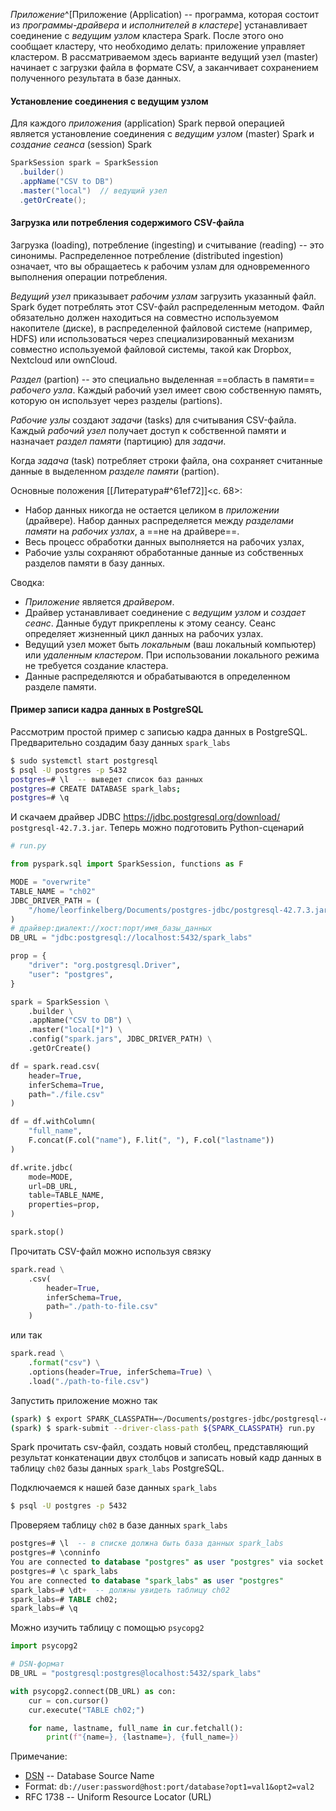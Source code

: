 _Приложение_^[Приложение (Application) -- программа, которая состоит из _программы-драйвера_ и _исполнителей в кластере_] устанавливает соединение с _ведущим узлом_ кластера Spark. После этого оно сообщает кластеру, что необходимо делать: приложение управляет кластером. В рассматриваемом здесь варианте ведущий узел (master) начинает с загрузки файла в формате CSV, а заканчивает сохранением полученного результата в базе данных.

#### Установление соединения с ведущим узлом

Для каждого _приложения_ (application) Spark первой операцией является установление соединения с _ведущим узлом_ (master) Spark и _создание сеанса_ (session) Spark
```java
SparkSession spark = SparkSession
  .builder()
  .appName("CSV to DB")
  .master("local")  // ведущий узел
  .getOrCreate();
```

#### Загрузка или потребления содержимого CSV-файла

Загрузка (loading), потребление (ingesting) и считывание (reading) -- это синонимы. Распределенное потребление (distributed ingestion) означает, что вы обращаетесь к рабочим узлам для одновременного выполнения операции потребления.

_Ведущий узел_ приказывает _рабочим узлам_ загрузить указанный файл. Spark будет потреблять этот CSV-файл распределенным методом. Файл обязательно должен находиться на совместно используемом накопителе (диске), в распределенной файловой системе (например, HDFS) или использоваться через специализированный механизм совместно используемой файловой системы, такой как Dropbox, Nextcloud или ownCloud.

_Раздел_ (partion) -- это специально выделенная ==область в памяти== _рабочего узла_. Каждый рабочий узел имеет свою собственную память, которую он использует через разделы (partions). 

_Рабочие узлы_ создают _задачи_ (tasks) для считывания CSV-файла. Каждый _рабочий узел_ получает доступ к собственной памяти и назначает _раздел памяти_ (партицию) для _задачи_.

Когда _задача_ (task) потребляет строки файла, она сохраняет считанные данные в выделенном _разделе памяти_ (partion).

Основные положения [[Литература#^61ef72]]<c. 68>:
- Набор данных никогда не остается целиком в _приложении_ (драйвере). Набор данных распределяется между _разделами памяти_ на _рабочих узлах_, а ==не на драйвере==.
- Весь процесс обработки данных выполняется на рабочих узлах,
- Рабочие узлы сохраняют обработанные данные из собственных разделов памяти в базу данных. 

Сводка:
- _Приложение_ является _драйвером_. 
- Драйвер устанавливает соединение с _ведущим узлом_ и _создает сеанс_. Данные будут прикреплены к этому сеансу. Сеанс определяет жизненный цикл данных на рабочих узлах.
- Ведущий узел может быть _локальным_ (ваш локальный компьютер) или _удаленным кластером_. При использовании локального режима не требуется создание кластера.
- Данные распределяются и обрабатываются в определенном разделе памяти.

#### Пример записи кадра данных в PostgreSQL

Рассмотрим простой пример с записью кадра данных в PostgreSQL. Предварительно создадим базу данных `spark_labs`
```bash
$ sudo systemctl start postgresql
$ psql -U postgres -p 5432
postgres=# \l  -- выведет список баз данных
postgres=# CREATE DATABASE spark_labs;
postgres=# \q
```
И скачаем драйвер JDBC https://jdbc.postgresql.org/download/  `postgresql-42.7.3.jar`. Теперь можно подготовить Python-сценарий
```python
# run.py

from pyspark.sql import SparkSession, functions as F

MODE = "overwrite"
TABLE_NAME = "ch02"
JDBC_DRIVER_PATH = (
	"/home/leorfinkelberg/Documents/postgres-jdbc/postgresql-42.7.3.jar"
)
# драйвер:диалект://хост:порт/имя_базы_данных
DB_URL = "jdbc:postgresql://localhost:5432/spark_labs"

prop = {
	"driver": "org.postgresql.Driver",
	"user": "postgres",
}

spark = SparkSession \
    .builder \
    .appName("CSV to DB") \
    .master("local[*]") \
    .config("spark.jars", JDBC_DRIVER_PATH) \
    .getOrCreate()

df = spark.read.csv(
	header=True,
	inferSchema=True,
	path="./file.csv"
)

df = df.withColumn(
	"full_name",
	F.concat(F.col("name"), F.lit(", "), F.col("lastname"))
)

df.write.jdbc(
	mode=MODE,
	url=DB_URL,
	table=TABLE_NAME,
	properties=prop,
)

spark.stop()
```

Прочитать CSV-файл можно используя связку
```python
spark.read \
    .csv(
        header=True,
        inferSchema=True,
        path="./path-to-file.csv"
    )
```
или так
```python
spark.read \
    .format("csv") \
    .options(header=True, inferSchema=True) \
    .load("./path-to-file.csv")
```

Запустить приложение можно так
```bash
(spark) $ export SPARK_CLASSPATH=~/Documents/postgres-jdbc/postgresql-42.7.3.jar
(spark) $ spark-submit --driver-class-path ${SPARK_CLASSPATH} run.py
```

Spark прочитать csv-файл, создать новый столбец, представляющий результат конкатенации двух столбцов и записать новый кадр данных в таблицу `ch02` базы данных `spark_labs` PostgreSQL.

Подключаемся к нашей базе данных `spark_labs`
```bash
$ psql -U postgres -p 5432
```
Проверяем таблицу `ch02` в базе данных `spark_labs`
```sql
postgres=# \l  -- в списке должна быть база данных spark_labs
postgres=# \conninfo
You are connected to database "postgres" as user "postgres" via socket in "/run/postgresql" at port "5432"
postgres=# \c spark_labs
You are connected to database "spark_labs" as user "postgres"
spark_labs=# \dt+  -- должны увидеть таблицу ch02
spark_labs=# TABLE ch02;
spark_labs=# \q
```

Можно изучить таблицу с помощью `psycopg2`
```python
import psycopg2

# DSN-формат
DB_URL = "postgresql:postgres@localhost:5432/spark_labs"

with psycopg2.connect(DB_URL) as con:
    cur = con.cursor()
    cur.execute("TABLE ch02;")

    for name, lastname, full_name in cur.fetchall():
        print(f"{name=}, {lastname=}, {full_name=})
```

Примечание:
- [DSN](https://python3.info/database/sqlalchemy/connection-dsn.html) -- Database Source Name
- Format: `db://user:password@host:port/database?opt1=val1&opt2=val2`
- RFC 1738 -- Uniform Resource Locator (URL)